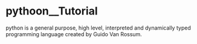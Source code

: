 # pythoon__Tutorial
python is a general purpose, high level, interpreted and dynamically typed programming language created by Guido Van Rossum.

